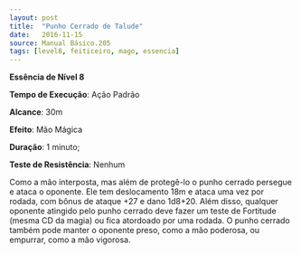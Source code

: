 ```yaml
---
layout: post
title:  "Punho Cerrado de Talude"
date:   2016-11-15
source: Manual Básico.205
tags: [level8, feiticeiro, mago, essencia]
---
```


**Essência de Nível 8**

**Tempo de Execução**: Ação Padrão

**Alcance**: 30m

**Efeito**: Mão Mágica

**Duração**: 1 minuto;

**Teste de Resistência**: Nenhum


Como a mão interposta, mas além de protegê-lo o punho cerrado persegue e ataca o oponente. Ele tem deslocamento 18m e ataca uma vez por rodada, com bônus de ataque +27 e dano 1d8+20. 
Além disso, qualquer oponente atingido pelo punho cerrado deve fazer um teste de Fortitude (mesma CD da magia) ou fica atordoado por uma rodada.
O punho cerrado também pode manter o oponente preso, como a mão poderosa, ou empurrar, como a mão vigorosa.